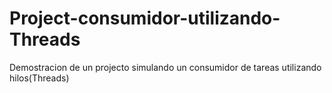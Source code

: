 # Project-consumidor-utilizando-Threads
Demostracion de un projecto simulando un consumidor de tareas utilizando hilos(Threads)
